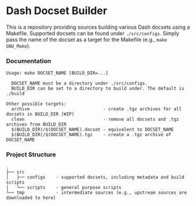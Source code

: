 # Dash Docset Builder

This is a repository providing sources building various Dash docsets using a Makefile. Supported docsets can be found under `./src/configs`. Simply pass the name of the docset as a target for the Makefile (e.g., `make GNU_Make`).

### Documentation

```
Usage: make DOCSET_NAME [BUILD_DIR=...]

  DOCSET_NAME must be a directory under ./src/configs.
  BUILD_DIR can be set to a directory to build under. The default is ./build

Other possible targets:
  archive                            - create .tgz archives for all docsets in BUILD_DIR (WIP)
  clean                              - remove all docsets and .tgz archives from BUILD_DIR
  $(BUILD_DIR)/$(DOCSET_NAME).docset - equivalent to DOCSET_NAME
  $(BUILD_DIR)/$(DOCSET_NAME).tgz    - create a .tgz archive of DOCSET_NAME
```

### Project Structure

```
.
├── src
│   ├── configs    - supported docsets, including metadata and build scripts
│   └── scripts    - general purpose scripts
└── tmp            - intermediate sources (e.g., upstream sources are downloaded to here)
```
